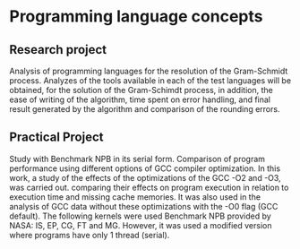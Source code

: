 # Programming language concepts

## Research project

Analysis of programming languages for the resolution of the Gram-Schmidt process. Analyzes of the tools available in each of the test languages will be obtained, for the solution of the Gram-Schimdt process, in addition, the ease of
writing of the algorithm, time spent on error handling, and final result generated by the algorithm and comparison of the rounding errors.

## Practical Project

Study with Benchmark NPB in its serial form. Comparison of program performance using different options of GCC compiler optimization. In this work, a study of the effects of the optimizations of the GCC -O2 and -O3, was carried out.
comparing their effects on program execution in relation to execution time and missing cache memories. It was also used in the analysis of GCC data without these
optimizations with the -O0 flag (GCC default). The following kernels were used Benchmark NPB provided by NASA: IS, EP, CG, FT and MG. However, it was used a modified version where programs have only 1 thread (serial).

